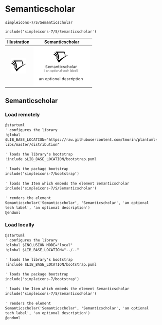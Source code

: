 # Semanticscholar


```text
simpleicons-7/S/Semanticscholar
```

```text
include('simpleicons-7/S/Semanticscholar')
```



| Illustration | Semanticscholar |
| :---: | :---: |
| ![illustration for Illustration](../../simpleicons-7/S/Semanticscholar.png) | ![illustration for Semanticscholar](../../simpleicons-7/S/Semanticscholar.Local.png) |




## Semanticscholar

### Load remotely
```plantuml
@startuml
' configures the library
!global $LIB_BASE_LOCATION="https://raw.githubusercontent.com/tmorin/plantuml-libs/master/distribution"

' loads the library's bootstrap
!include $LIB_BASE_LOCATION/bootstrap.puml

' loads the package bootstrap
include('simpleicons-7/bootstrap')

' loads the Item which embeds the element Semanticscholar
include('simpleicons-7/S/Semanticscholar')

' renders the element
Semanticscholar('Semanticscholar', 'Semanticscholar', 'an optional tech label', 'an optional description')
@enduml
```

### Load locally
```plantuml
@startuml
' configures the library
!global $INCLUSION_MODE="local"
!global $LIB_BASE_LOCATION="../.."

' loads the library's bootstrap
!include $LIB_BASE_LOCATION/bootstrap.puml

' loads the package bootstrap
include('simpleicons-7/bootstrap')

' loads the Item which embeds the element Semanticscholar
include('simpleicons-7/S/Semanticscholar')

' renders the element
Semanticscholar('Semanticscholar', 'Semanticscholar', 'an optional tech label', 'an optional description')
@enduml
```

